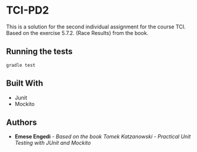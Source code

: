 # TCI-PD2

This is a solution for the second individual assignment for the course TCI.
Based on the exercise 5.7.2. (Race Results) from the book.


## Running the tests
```gradle test```


## Built With

* Junit
* Mockito


## Authors

* **Emese Engedi** - *Based on the book Tomek Katzanowski - Practical Unit Testing with JUnit and Mockito*
